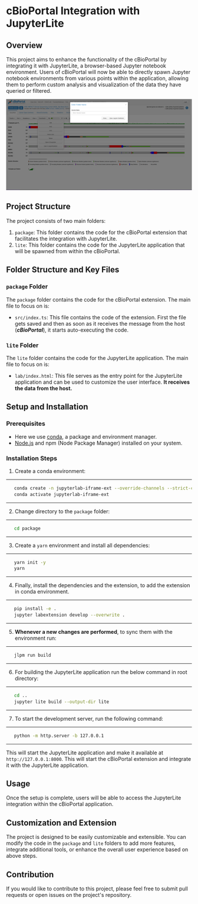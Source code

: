 
# cBioPortal Integration with JupyterLite

## Overview

This project aims to enhance the functionality of the cBioPortal by integrating it with JupyterLite, a browser-based Jupyter notebook environment. Users of cBioPortal will now be able to directly spawn Jupyter notebook environments from various points within the application, allowing them to perform custom analysis and visualization of the data they have queried or filtered.

![modal image](image.png)

## Project Structure

The project consists of two main folders:

1. `package`: This folder contains the code for the cBioPortal extension that facilitates the integration with JupyterLite.
2. `lite`: This folder contains the code for the JupyterLite application that will be spawned from within the cBioPortal.

## Folder Structure and Key Files

### `package` Folder

The `package` folder contains the code for the cBioPortal extension. The main file to focus on is:

- `src/index.ts`: This file contains the code of the extension. First the file gets saved and then as soon as it receives the message from the host (***cBioPortal***), it starts auto-executing the code.

### `lite` Folder

The `lite` folder contains the code for the JupyterLite application. The main file to focus on is:

- `lab/index.html`: This file serves as the entry point for the JupyterLite application and can be used to customize the user interface. **It receives the data from the host.**

## Setup and Installation

### Prerequisites

- Here we use [conda](https://conda.io/projects/conda/en/latest/index.html), a package and environment manager.
- [Node.js](https://nodejs.org/) and npm (Node Package Manager) installed on your system. 

### Installation Steps

1. Create a conda environment:

---
```bash
   conda create -n jupyterlab-iframe-ext --override-channels --strict-channel-priority -c conda-forge -c nodefaults jupyterlab=4 nodejs=20 git copier=7 jinja2-time jupyterlite-core
   conda activate jupyterlab-iframe-ext
```
---

2. Change directory to the `package` folder:

---
```bash
   cd package
```
---

3. Create a `yarn` environment and install all dependencies:

---
```bash
   yarn init -y
   yarn
```
---

4. Finally, install the dependencies and the extension, to add the extension in conda environment.

---
```bash
   pip install -e .
   jupyter labextension develop --overwrite .
```
---

5. **Whenever a new changes are performed**, to sync them with the environment run:

---
```bash
   jlpm run build
```
---

6. For building the JupyterLite application run the below command in root directory:

---
```bash
   cd ..
   jupyter lite build --output-dir lite
```
---

7. To start the development server, run the following command:

---
```bash
   python -m http.server -b 127.0.0.1
```
---

   This will start the JupyterLite application and make it available at `http://127.0.0.1:8000`.
   This will start the cBioPortal extension and integrate it with the JupyterLite application.

## Usage

Once the setup is complete, users will be able to access the JupyterLite integration within the cBioPortal application.

## Customization and Extension

The project is designed to be easily customizable and extensible. You can modify the code in the `package` and `lite` folders to add more features, integrate additional tools, or enhance the overall user experience based on above steps.

## Contribution

If you would like to contribute to this project, please feel free to submit pull requests or open issues on the project's repository.
